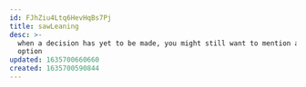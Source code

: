 ```yaml
---
id: FJhZiu4Ltq6HevHqBs7Pj
title: sawLeaning
desc: >-
  when a decision has yet to be made, you might still want to mention a favored
  option
updated: 1635700660660
created: 1635700590844
---
```



